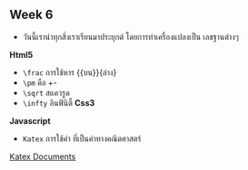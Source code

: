 ## Week 6

-   วันนี้เรานำทุกสิ่งเราเรียนมาประยุกต์ โดยการทำเครื่องแปลงเป็น เลขฐานต่างๆ

**Html5**
 - `\frac` การใช้หาร {{บน}}{ล่าง}
 - `\pm` คือ +-
 - `\sqrt` สแควรูด
 - `\infty` อินฟินิตี้
**Css3**

**Javascript**
 - `Katex` การใช้คำ ที่เป็นคำทางคณิตศาสตร์

[Katex Documents](https://katex.org/docs/supported.html)
